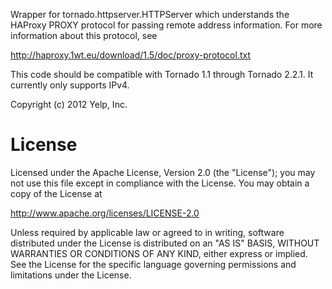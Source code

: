 Wrapper for tornado.httpserver.HTTPServer which understands the HAProxy
PROXY protocol for passing remote address information. For more information
about this protocol, see

http://haproxy.1wt.eu/download/1.5/doc/proxy-protocol.txt

This code should be compatible with Tornado 1.1 through Tornado 2.2.1. It
currently only supports IPv4.

Copyright (c) 2012 Yelp, Inc.


License
=======
Licensed under the Apache License, Version 2.0 (the "License"); you may
not use this file except in compliance with the License. You may obtain
a copy of the License at

http://www.apache.org/licenses/LICENSE-2.0

Unless required by applicable law or agreed to in writing, software
distributed under the License is distributed on an "AS IS" BASIS, WITHOUT
WARRANTIES OR CONDITIONS OF ANY KIND, either express or implied. See the
License for the specific language governing permissions and limitations
under the License.
